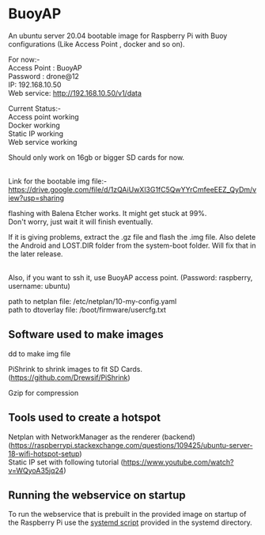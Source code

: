 # BuoyAP
An ubuntu server 20.04 bootable image for Raspberry Pi with Buoy configurations (Like Access Point , docker and so on). 

For now:-<br/>
Access Point : BuoyAP <br/>
Password : drone@12 <br/>
IP: 192.168.10.50<br/>
Web service: http://192.168.10.50/v1/data

Current Status:-<br/>
Access point working<br/>
Docker working<br/>
Static IP working<br/>
Web service working<br/>

Should only work on 16gb or bigger SD cards for now. <br/><br/>

Link for the bootable img file:- <br/>
https://drive.google.com/file/d/1zQAiUwXl3G1fC5QwYYrCmfeeEEZ_QyDm/view?usp=sharing<br/>

flashing with Balena Etcher works. It might get stuck at 99%.<br/> 
Don't worry, just wait it will finish eventually.<br/>

If it is giving problems, extract the .gz file and flash the .img file.
Also delete the Android and LOST.DIR folder from the system-boot folder. Will fix that in the later release.<br/><br/>

Also, if you want to ssh it, use BuoyAP access point. (Password: raspberry, username: ubuntu)

path to netplan file: /etc/netplan/10-my-config.yaml<br/>
path to dtoverlay file: /boot/firmware/usercfg.txt<br/>

## Software used to make images
dd to make img file

PiShrink to shrink images to fit SD Cards. (https://github.com/Drewsif/PiShrink)

Gzip for compression

## Tools used to create a hotspot
Netplan with NetworkManager as the renderer (backend) (https://raspberrypi.stackexchange.com/questions/109425/ubuntu-server-18-wifi-hotspot-setup)<br/>
Static IP set with following tutorial (https://www.youtube.com/watch?v=WQyoA35jq24)

## Running the webservice on startup
To run the webservice that is prebuilt in the provided image on startup of the Raspberry Pi use the [systemd script](./systemd/buoy-web-service.service) provided in the systemd directory.
